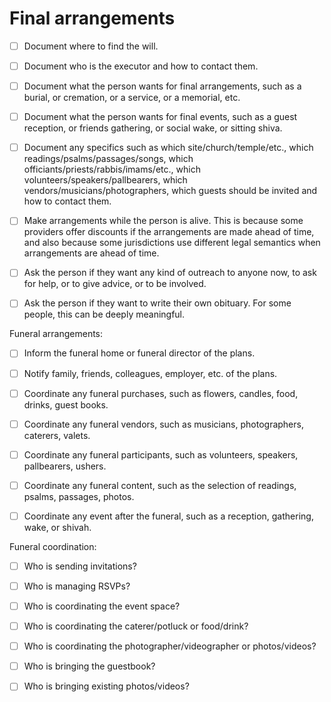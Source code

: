 # Final arrangements

- [ ] Document where to find the will.
  
- [ ] Document who is the executor and how to contact them.
  
- [ ] Document what the person wants for final arrangements, such as a burial, or cremation, or a service, or a memorial, etc. 
  
- [ ] Document what the person wants for final events, such as a guest reception, or friends gathering, or social wake, or sitting shiva.

- [ ] Document any specifics such as which site/church/temple/etc., which readings/psalms/passages/songs, which officiants/priests/rabbis/imams/etc., which volunteers/speakers/pallbearers, which vendors/musicians/photographers, which guests should be invited and how to contact them.

- [ ] Make arrangements while the person is alive. This is because some providers offer discounts if the arrangements are made ahead of time, and also because some jurisdictions use different legal semantics when arrangements are ahead of time.

- [ ] Ask the person if they want any kind of outreach to anyone now, to ask for help, or to give advice, or to be involved.

- [ ] Ask the person if they want to write their own obituary. For some people, this can be deeply meaningful. 

  
Funeral arrangements:

- [ ] Inform the funeral home or funeral director of the plans.

- [ ] Notify family, friends, colleagues, employer, etc. of the plans.

- [ ] Coordinate any funeral purchases, such as flowers, candles, food, drinks, guest books.

- [ ] Coordinate any funeral vendors, such as musicians, photographers, caterers, valets.

- [ ] Coordinate any funeral participants, such as volunteers, speakers, pallbearers, ushers.

- [ ] Coordinate any funeral content, such as the selection of readings, psalms, passages, photos.

- [ ] Coordinate any event after the funeral, such as a reception, gathering, wake, or shivah.


Funeral coordination:

- [ ] Who is sending invitations?

- [ ] Who is managing RSVPs?

- [ ] Who is coordinating the event space?

- [ ] Who is coordinating the caterer/potluck or food/drink?

- [ ] Who is coordinating the photographer/videographer or photos/videos?

- [ ] Who is bringing the guestbook?

- [ ] Who is bringing existing photos/videos?
